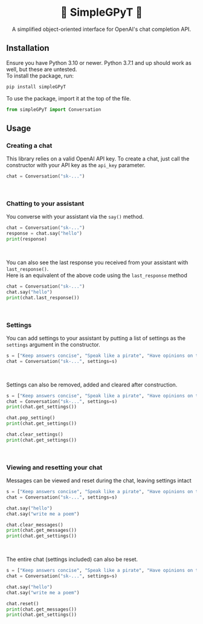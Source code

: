 <h1 align="center">💬 SimpleGPyT 💬</h1>
<p align="center">A simplified object-oriented interface for OpenAI's chat completion API.</p>

## Installation

Ensure you have Python 3.10 or newer. Python 3.7.1 and up should work as well, but these are untested. </br>
To install the package, run:

```bash
pip install simpleGPyT
```

To use the package, import it at the top of the file.

```python
from simpleGPyT import Conversation
```

## Usage

### Creating a chat

This library relies on a valid OpenAI API key. 
To create a chat, just call the constructor with your API key as the `api_key` parameter.

```python
chat = Conversation("sk-...")
```
</br>

### Chatting to your assistant
You converse with your assistant via the `say()` method.

```python
chat = Conversation("sk-...")
response = chat.say("hello")
print(response)
```
</br>

You can also see the last response you received from your assistant with `last_response()`. </br>
Here is an equivalent of the above code using the `last_response` method

```python
chat = Conversation("sk-...")
chat.say("hello")
print(chat.last_response())
```
</br>

### Settings
You can add settings to your assistant by putting a list of settings as the `settings` argument in the constructor.

```python
s = ["Keep answers concise", "Speak like a pirate", "Have opinions on topics"]
chat = Conversation("sk-...", settings=s)
```
</br>

Settings can also be removed, added and cleared after construction.

```python
s = ["Keep answers concise", "Speak like a pirate", "Have opinions on topics"]
chat = Conversation("sk-...", settings=s)
print(chat.get_settings())

chat.pop_setting()
print(chat.get_settings())

chat.clear_settings()
print(chat.get_settings())
```
</br>

### Viewing and resetting your chat

Messages can be viewed and reset during the chat, leaving settings intact

```python
s = ["Keep answers concise", "Speak like a pirate", "Have opinions on topics"]
chat = Conversation("sk-...", settings=s)

chat.say("hello")
chat.say("write me a poem")

chat.clear_messages()
print(chat.get_messages())
print(chat.get_settings())
```
</br>

The entire chat (settings included) can also be reset.

```python
s = ["Keep answers concise", "Speak like a pirate", "Have opinions on topics"]
chat = Conversation("sk-...", settings=s)

chat.say("hello")
chat.say("write me a poem")

chat.reset()
print(chat.get_messages())
print(chat.get_settings())
```











